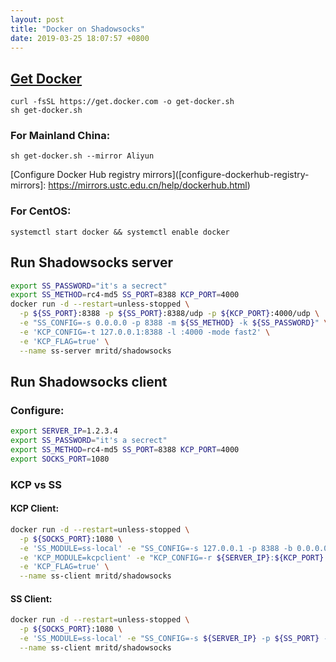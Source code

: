```yaml
---
layout: post
title: "Docker on Shadowsocks"
date: 2019-03-25 18:07:57 +0800
---
```


## [Get Docker](https://get.docker.com)

~~~ shell
curl -fsSL https://get.docker.com -o get-docker.sh
sh get-docker.sh
~~~

### For Mainland China:

~~~ shell
sh get-docker.sh --mirror Aliyun
~~~

[Configure Docker Hub registry mirrors]([configure-dockerhub-registry-mirrors]: https://mirrors.ustc.edu.cn/help/dockerhub.html)

### For CentOS:

~~~ shell
systemctl start docker && systemctl enable docker
~~~

## Run Shadowsocks server

~~~ bash
export SS_PASSWORD="it's a secrect"
export SS_METHOD=rc4-md5 SS_PORT=8388 KCP_PORT=4000
docker run -d --restart=unless-stopped \
  -p ${SS_PORT}:8388 -p ${SS_PORT}:8388/udp -p ${KCP_PORT}:4000/udp \
  -e "SS_CONFIG=-s 0.0.0.0 -p 8388 -m ${SS_METHOD} -k ${SS_PASSWORD}" \
  -e 'KCP_CONFIG=-t 127.0.0.1:8388 -l :4000 -mode fast2' \
  -e 'KCP_FLAG=true' \
  --name ss-server mritd/shadowsocks
~~~

## Run Shadowsocks client

### Configure:

~~~ bash
export SERVER_IP=1.2.3.4
export SS_PASSWORD="it's a secrect"
export SS_METHOD=rc4-md5 SS_PORT=8388 KCP_PORT=4000
export SOCKS_PORT=1080
~~~

### KCP vs SS

#### KCP Client:

~~~ bash
docker run -d --restart=unless-stopped \
  -p ${SOCKS_PORT}:1080 \
  -e 'SS_MODULE=ss-local' -e "SS_CONFIG=-s 127.0.0.1 -p 8388 -b 0.0.0.0 -l 1080 -m ${SS_METHOD} -k ${SS_PASSWORD}" \
  -e 'KCP_MODULE=kcpclient' -e "KCP_CONFIG=-r ${SERVER_IP}:${KCP_PORT} -l :8388 -mode fast2" \
  -e 'KCP_FLAG=true' \
  --name ss-client mritd/shadowsocks
~~~

#### SS Client:

~~~ bash
docker run -d --restart=unless-stopped \
  -p ${SOCKS_PORT}:1080 \
  -e 'SS_MODULE=ss-local' -e "SS_CONFIG=-s ${SERVER_IP} -p ${SS_PORT} -b 0.0.0.0 -l 1080 -m ${SS_METHOD} -k ${SS_PASSWORD}" \
  --name ss-client mritd/shadowsocks
~~~
